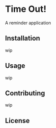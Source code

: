 # Time Out!

A reminder application 

## Installation

wip

## Usage

wip

## Contributing
wip

## License
